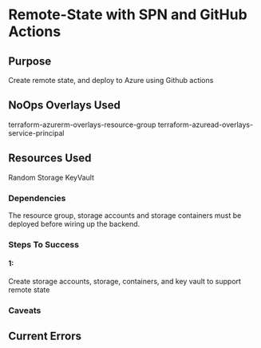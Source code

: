 # **Remote-State with SPN and GitHub Actions**

## Purpose
Create remote state, and deploy to Azure using Github actions

## NoOps Overlays Used

terraform-azurerm-overlays-resource-group
terraform-azuread-overlays-service-principal

## Resources Used

Random
Storage
KeyVault

### Dependencies
The resource group, storage accounts and storage containers must be deployed before wiring up the backend.

### Steps To Success

#### 1:
Create storage accounts, storage, containers, and key vault to support remote state

### Caveats

## Current Errors
